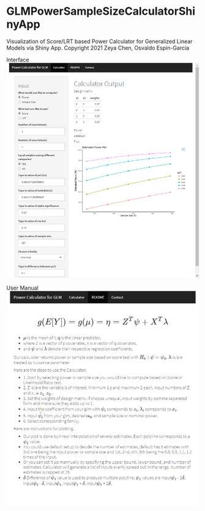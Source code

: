 # GLMPowerSampleSizeCalculatorShinyApp
Visualization of Score/LRT based Power Calculator for Generalized Linear Models via Shiny App.
Copyright 2021 Zeya Chen, Osvaldo Espin-Garcia

Interface
![alt text](https://github.com/zeyachen/GLMPowerSampleSizeCalculatorShinyApp/blob/main/bfb6f084a0cc0319383f87b62841a4c.png)

User Manual
![alt text](https://github.com/zeyachen/GLMPowerSampleSizeCalculatorShinyApp/blob/main/91415d8f417b16d0c51f0bc6b32225e.png)
